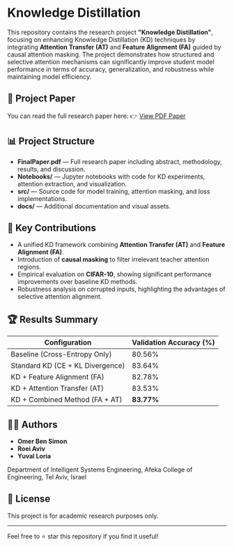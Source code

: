 # Knowledge Distillation

This repository contains the research project **"Knowledge Distillation"**, focusing on enhancing Knowledge Distillation (KD) techniques by integrating **Attention Transfer (AT)** and **Feature Alignment (FA)** guided by causal attention masking. The project demonstrates how structured and selective attention mechanisms can significantly improve student model performance in terms of accuracy, generalization, and robustness while maintaining model efficiency.

## 📄 Project Paper
You can read the full research paper here:
👉 [View PDF Paper](./Article.pdf)

## 📊 Project Structure
- **FinalPaper.pdf** — Full research paper including abstract, methodology, results, and discussion.
- **Notebooks/** — Jupyter notebooks with code for KD experiments, attention extraction, and visualization.
- **src/** — Source code for model training, attention masking, and loss implementations.
- **docs/** — Additional documentation and visual assets.

## 🧠 Key Contributions
- A unified KD framework combining **Attention Transfer (AT)** and **Feature Alignment (FA)**.
- Introduction of **causal masking** to filter irrelevant teacher attention regions.
- Empirical evaluation on **CIFAR-10**, showing significant performance improvements over baseline KD methods.
- Robustness analysis on corrupted inputs, highlighting the advantages of selective attention alignment.

## 🏆 Results Summary
| Configuration                      | Validation Accuracy (%) |
|------------------------------------|-------------------------|
| Baseline (Cross-Entropy Only)      | 80.56%                  |
| Standard KD (CE + KL Divergence)   | 83.64%                  |
| KD + Feature Alignment (FA)        | 82.78%                  |
| KD + Attention Transfer (AT)       | 83.53%                  |
| KD + Combined Method (FA + AT)     | **83.77%**              |



## 👨‍💻 Authors
- **Omer Ben Simon**
- **Roei Aviv**
- **Yuval Loria**

Department of Intelligent Systems Engineering, Afeka College of Engineering, Tel Aviv, Israel

## 📜 License
This project is for academic research purposes only.

---
Feel free to ⭐ star this repository if you find it useful!
